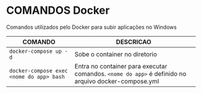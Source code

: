 # COMANDOS Docker
Comandos utilizados pelo Docker para subir aplicações no Windows


| COMANDO | DESCRICAO |
| --- | --- |
| `docker-compose up -d` | Sobe o container no diretorio |
| `docker-compose exec <nome do app> bash` | Entra no container para executar comandos. `<nome do app>` é definido no arquivo docker-compose.yml |
